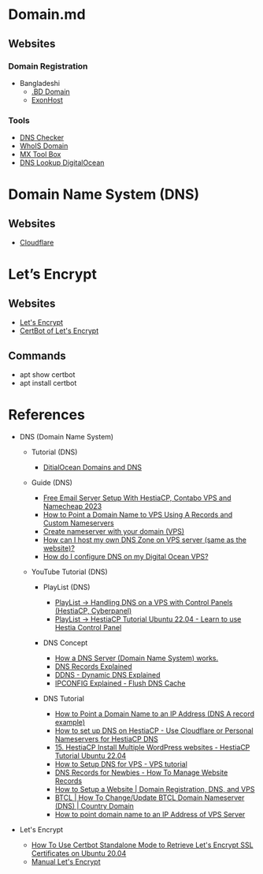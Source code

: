 # Domain.md

## Websites

### Domain Registration

* Bangladeshi
  * [.BD Domain](https://bdia.btcl.com.bd/)
  * [ExonHost](https://www.exonhost.com/)

### Tools

* [DNS Checker](https://dnschecker.org/)
* [WhoIS Domain](https://www.whois.com/)
* [MX Tool Box](https://mxtoolbox.com/)
* [DNS Lookup DigitalOcean](https://www.digitalocean.com/community/tools/dns)

# Domain Name System (DNS)

## Websites

* [Cloudflare](https://www.cloudflare.com/)

# Let’s Encrypt

## Websites

* [Let's Encrypt](https://letsencrypt.org/)
* [CertBot of Let's Encrypt](https://certbot.eff.org/)

## Commands

* apt show certbot
* apt install certbot

# References

* DNS (Domain Name System)

  * Tutorial (DNS)
    * [DitialOcean Domains and DNS](https://docs.digitalocean.com/products/networking/dns/)

  * Guide (DNS)
    * [Free Email Server Setup With HestiaCP, Contabo VPS and Namecheap 2023](https://webshanks.com/email-server-setup-with-hestiacp-contabo-vps-namecheap/)
    * [How to Point a Domain Name to VPS Using A Records and Custom Nameservers](https://www.hostinger.com/tutorials/dns/how-to-point-domain-to-vps)
    * [Create nameserver with your domain (VPS)](https://www.hostens.com/knowledgebase/create-nameserver-with-your-domain-vps/)
    * [How can I host my own DNS Zone on VPS server (same as the website)?](https://www.quora.com/How-can-I-host-my-own-DNS-Zone-on-VPS-server-same-as-the-website)
    * [How do I configure DNS on my Digital Ocean VPS?](https://www.quora.com/How-do-I-configure-DNS-on-my-Digital-Ocean-VPS)

  * YouTube Tutorial (DNS)

    * PlayList (DNS)
      * [PlayList -> Handling DNS on a VPS with Control Panels (HestiaCP, Cyberpanel)](https://www.youtube.com/playlist?list=PLhhBJ0l9FKMNRq8GfPWcn46AKwlmn7Aeh)
      * [PlayList -> HestiaCP Tutorial Ubuntu 22.04 - Learn to use Hestia Control Panel](https://www.youtube.com/playlist?list=PLhhBJ0l9FKMO6c7vaTBHSmu-rkc7pjwnn)
    
    * DNS Concept
      * [How a DNS Server (Domain Name System) works.](https://www.youtube.com/watch?v=mpQZVYPuDGU)
      * [DNS Records Explained](https://www.youtube.com/watch?v=HnUDtycXSNE)
      * [DDNS - Dynamic DNS Explained](https://www.youtube.com/watch?v=rOLGvZagdC0)
      * [IPCONFIG Explained - Flush DNS Cache](https://www.youtube.com/watch?v=ZKhorleA5aA)

    * DNS Tutorial
      * [How to Point a Domain Name to an IP Address (DNS A record example)](https://www.youtube.com/watch?v=QcNBLSSn8Vg)
      * [How to set up DNS on HestiaCP - Use Cloudflare or Personal Nameservers for HestiaCP DNS](https://www.youtube.com/watch?v=CeBCPfD_l0k)
      * [15. HestiaCP Install Multiple WordPress websites - HestiaCP Tutorial Ubuntu 22.04](https://www.youtube.com/watch?v=dF_58kwqHaU)
      * [How to Setup DNS for VPS - VPS tutorial](https://www.youtube.com/watch?v=GucxcILhUBo)
      * [DNS Records for Newbies - How To Manage Website Records](https://www.youtube.com/watch?v=YV5tkQYcvfg)
      * [How to Setup a Website | Domain Registration, DNS, and VPS](https://www.youtube.com/watch?v=1JBCKNIT2Ys)
      * [BTCL | How To Change/Update BTCL Domain Nameserver (DNS) | Country Domain](https://www.youtube.com/watch?v=OkOW6eDafbI)
      * [How to point domain name to an IP Address of VPS Server](https://www.youtube.com/watch?app=desktop&v=LD3NSfjV7ug)

* Let's Encrypt
  
  * [How To Use Certbot Standalone Mode to Retrieve Let's Encrypt SSL Certificates on Ubuntu 20.04](https://www.digitalocean.com/community/tutorials/how-to-use-certbot-standalone-mode-to-retrieve-let-s-encrypt-ssl-certificates-on-ubuntu-20-04)
  * [Manual Let's Encrypt](https://eff-certbot.readthedocs.io/en/latest/using.html#manual)
